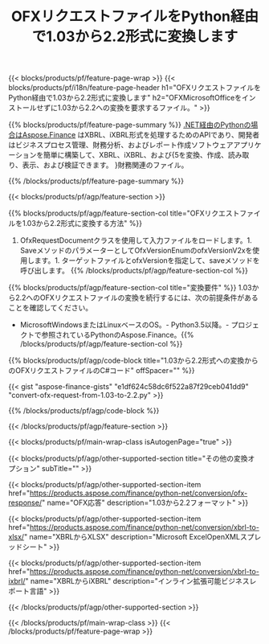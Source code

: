 ﻿---
title: OFXリクエストファイルをPython経由で1.03から2.2形式に変換します
description: 1.03から2.2Pythonへの変換のOFXリクエストファイルのサンプルコード。 Pythonベースのアプリケーション内でのバッチOFXリクエスト変換にはAPIサンプルコードを使用します。 
url: /ja/python-net/conversion/ofx-request/
family: finance
platformtag: python
feature: conversion
informat: OFX Request 1.03
outformat: OFX Request 2.2
otherformats: OFX Response
---
{{< blocks/products/pf/feature-page-wrap >}}
{{< blocks/products/pf/i18n/feature-page-header h1="OFXリクエストファイルをPython経由で1.03から2.2形式に変換します" h2="OFXMicrosoftOfficeをインストールせずに1.03から2.2への変換を要求するファイル。" >}}

{{% blocks/products/pf/feature-page-summary %}}
[.NET経由のPythonの場合はAspose.Finance](https://products.aspose.com/finance/python-net/) はXBRL、iXBRL形式を処理するためのAPIであり、開発者はビジネスプロセス管理、財務分析、およびレポート作成ソフトウェアアプリケーションを簡単に構築して、XBRL、iXBRL、および{5を変換、作成、読み取り、表示、および検証できます。 }財務関連のファイル。 

{{% /blocks/products/pf/feature-page-summary %}}

{{< blocks/products/pf/agp/feature-section >}}

{{% blocks/products/pf/agp/feature-section-col title="OFXリクエストファイルを1.03から2.2形式に変換する方法" %}}
1. OfxRequestDocumentクラスを使用して入力ファイルをロードします。1. SaveメソッドのパラメーターとしてOfxVersionEnumのofxVersionV2xを使用します。1. ターゲットファイルとofxVersionを指定して、saveメソッドを呼び出します。
{{% /blocks/products/pf/agp/feature-section-col %}}

{{% blocks/products/pf/agp/feature-section-col title="変換要件" %}}
1.03から2.2へのOFXリクエストファイルの変換を続行するには、次の前提条件があることを確認してください。 
- MicrosoftWindowsまたはLinuxベースのOS。- Python3.5以降。- プロジェクトで参照されているPythonのAspose.Finance。{{% /blocks/products/pf/agp/feature-section-col %}}

{{% blocks/products/pf/agp/code-block title="1.03から2.2形式への変換からのOFXリクエストファイルのC#コード" offSpacer="" %}}

{{< gist "aspose-finance-gists" "e1df624c58dc6f522a87f29ceb041dd9" "convert-ofx-request-from-1.03-to-2.2.py" >}}

{{% /blocks/products/pf/agp/code-block %}}

{{< /blocks/products/pf/agp/feature-section >}}

{{< blocks/products/pf/main-wrap-class isAutogenPage="true" >}}

{{< blocks/products/pf/agp/other-supported-section title="その他の変換オプション" subTitle="" >}}

{{< blocks/products/pf/agp/other-supported-section-item href="https://products.aspose.com/finance/python-net/conversion/ofx-response/" name="OFX応答" description="1.03から2.2フォーマット" >}}

{{< blocks/products/pf/agp/other-supported-section-item href="https://products.aspose.com/finance/python-net/conversion/xbrl-to-xlsx/" name="XBRLからXLSX" description="Microsoft ExcelOpenXMLスプレッドシート" >}}

{{< blocks/products/pf/agp/other-supported-section-item href="https://products.aspose.com/finance/python-net/conversion/xbrl-to-ixbrl/" name="XBRLからiXBRL" description="インライン拡張可能ビジネスレポート言語" >}}

{{< /blocks/products/pf/agp/other-supported-section >}}

{{< /blocks/products/pf/main-wrap-class >}}
{{< /blocks/products/pf/feature-page-wrap >}}